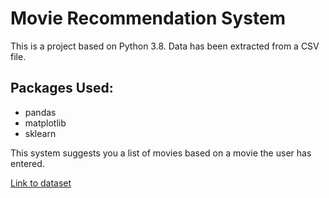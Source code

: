 # Movie Recommendation System

This is a project based on Python 3.8. Data has been extracted from a CSV file.

## Packages Used:
- pandas
- matplotlib
- sklearn

This system suggests you a list of movies based on a movie the user has entered. 

[Link to dataset](https://www.kaggle.com/ayushimishra2809/movielens-dataset)
